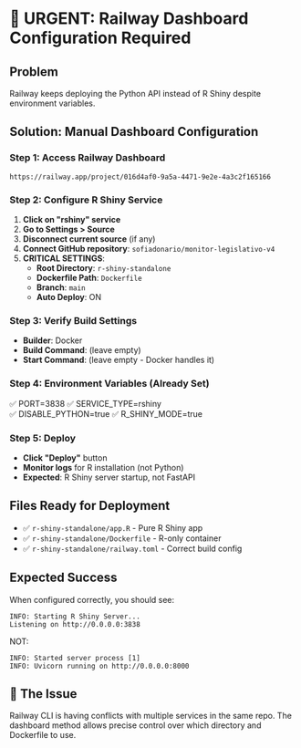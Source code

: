 # 🚨 URGENT: Railway Dashboard Configuration Required

## Problem
Railway keeps deploying the Python API instead of R Shiny despite environment variables.

## Solution: Manual Dashboard Configuration

### Step 1: Access Railway Dashboard
```
https://railway.app/project/016d4af0-9a5a-4471-9e2e-4a3c2f165166
```

### Step 2: Configure R Shiny Service
1. **Click on "rshiny" service**
2. **Go to Settings > Source**
3. **Disconnect current source** (if any)
4. **Connect GitHub repository**: `sofiadonario/monitor-legislativo-v4`
5. **CRITICAL SETTINGS**:
   - **Root Directory**: `r-shiny-standalone`
   - **Dockerfile Path**: `Dockerfile`
   - **Branch**: `main`
   - **Auto Deploy**: ON

### Step 3: Verify Build Settings
- **Builder**: Docker
- **Build Command**: (leave empty)
- **Start Command**: (leave empty - Docker handles it)

### Step 4: Environment Variables (Already Set)
✅ PORT=3838
✅ SERVICE_TYPE=rshiny  
✅ DISABLE_PYTHON=true
✅ R_SHINY_MODE=true

### Step 5: Deploy
- **Click "Deploy"** button
- **Monitor logs** for R installation (not Python)
- **Expected**: R Shiny server startup, not FastAPI

## Files Ready for Deployment
- ✅ `r-shiny-standalone/app.R` - Pure R Shiny app
- ✅ `r-shiny-standalone/Dockerfile` - R-only container
- ✅ `r-shiny-standalone/railway.toml` - Correct build config

## Expected Success
When configured correctly, you should see:
```
INFO: Starting R Shiny Server...
Listening on http://0.0.0.0:3838
```

NOT:
```
INFO: Started server process [1]
INFO: Uvicorn running on http://0.0.0.0:8000
```

## 🎯 The Issue
Railway CLI is having conflicts with multiple services in the same repo. 
The dashboard method allows precise control over which directory and Dockerfile to use.